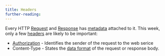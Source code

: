 ```yaml
---
title: Headers
further-reading:
---
```

Every HTTP [Request](/http-request) and [Response](/http-response) has [metadata](/metadata) attached to it. This week, only a few [headers](https://en.wikipedia.org/wiki/List_of_HTTP_headers#Request_Headers) are likely to be important:

* [Authorization](/authorization) - Identifies the sender of the request to the web serice
* Content-Type - States the [data format](/data-format) of the request or response body.

